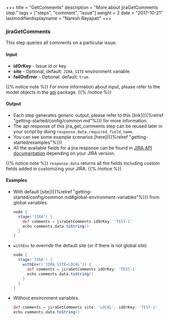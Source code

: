 +++
title = "GetComments"
description = "More about jiraGetComments step."
tags = ["steps", "comment", "issue"]
weight = 2
date = "2017-10-21"
lastmodifierdisplayname = "Naresh Rayapati"
+++

### jiraGetComments

This step queries all comments on a particular issue.

#### Input

* **idOrKey** - Issue id or key.
* **site** - Optional, default: `JIRA_SITE` environment variable.
* **failOnError** - Optional. default: `true`.

{{% notice note %}}
For more information about input, please refer to the model objects in the [api](https://github.com/jenkinsci/jira-steps-plugin/tree/master/src/main/java/org/thoughtslive/jenkins/plugins/jira/api) package.
{{% /notice %}}

#### Output

* Each step generates generic output, please refer to this [link]({{%relref "getting-started/config/common.md"%}}) for more information.
* The api response of this jira_get_comments step can be reused later in your script by doing `response.data.required_field_name`.
* You can see some example scenarios [here]({{%relref "getting-started/examples"%}})
* All the available fields for a jira response can be found in [JIRA API documentation](https://docs.atlassian.com/jira/REST/) depending on your JIRA version.

{{% notice note %}}
`response.data` returns all the fields including custom fields added in customizing your JIRA.
{{% /notice %}}

#### Examples

* With default [site]({{%relref "getting-started/config/common.md#global-environment-variables"%}}) from global variables.

    ```groovy
    node {
      stage('JIRA') {
        def comments = jiraGetComments idOrKey: 'TEST-1'
        echo comments.data.toString()
      }
    }
    ```
* `withEnv` to override the default site (or if there is not global site)

    ```groovy
    node {
      stage('JIRA') {
        withEnv(['JIRA_SITE=LOCAL']) {
          def comments = jiraGetComments idOrKey: 'TEST-1'
          echo comments.data.toString()
        }
      }
    }
    ```
* Without environment variables.

    ```groovy
    def comments = jiraGetComments site: 'LOCAL', idOrKey: 'TEST-1'
    echo comments.data.toString()
    ```
